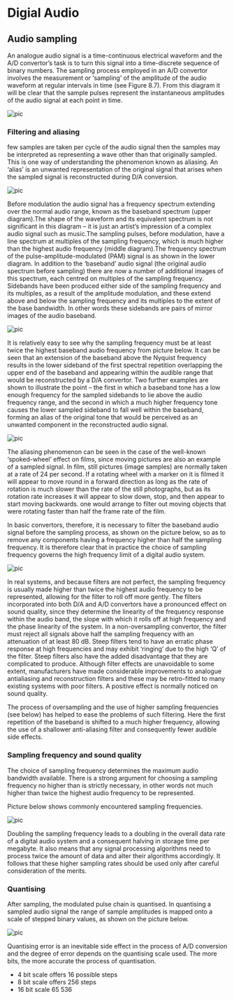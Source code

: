 # Digial Audio

## Audio sampling

An analogue audio signal is a time-continuous electrical waveform and the A/D convertor’s task is to turn this signal into a time-discrete sequence of binary numbers. The sampling process employed in an A/D convertor involves the measurement or ‘sampling’ of the amplitude of the audio waveform at regular intervals in time (see Figure 8.7). From this diagram it will be clear that the sample pulses represent the instantaneous amplitudes of the audio signal at each point in time. 

![pic](L1-Basis/L1-Basis-03-01.jpg)


### Filtering and aliasing

 few samples are taken per cycle of the audio signal then the samples may be interpreted as representing a wave other than that originally sampled. This is one way of understanding the phenomenon known as aliasing. An ‘alias’ is an unwanted representation of the original signal that arises when the sampled signal is reconstructed during D/A conversion.

![pic](L1-Basis/L1-Basis-03-02.jpg)

Before modulation the audio signal has a frequency spectrum extending over the normal audio range, known as the baseband spectrum (upper diagram).The shape of the waveform and its equivalent spectrum is not significant in this diagram – it is just an artist’s impression of a complex audio signal such as music.The sampling pulses, before modulation, have a line spectrum at multiples of the sampling frequency, which is much higher than the highest audio frequency (middle diagram).The frequency spectrum of the pulse-amplitude-modulated (PAM) signal is as shown in the lower diagram. In addition to the ‘baseband’ audio signal (the original audio spectrum before sampling) there are now a number of additional images of this spectrum, each centred on multiples of the sampling frequency. Sidebands have been produced either side of the sampling frequency and its multiples, as a result of the amplitude modulation, and these extend above and below the sampling frequency and its multiples to the extent of the base bandwidth. In other words these sidebands are pairs of mirror images of the audio baseband.

![pic](L1-Basis/L1-Basis-03-03.jpg)

It is relatively easy to see why the sampling frequency must be at least twice the highest baseband audio frequency from picture below. It can be seen that an extension of the baseband above the Nyquist frequency results in the lower sideband of the first spectral repetition overlapping the upper end of the baseband and appearing within the audible range that would be reconstructed by a D/A convertor. Two further examples are shown to illustrate the point – the first in which a baseband tone has a low enough frequency for the sampled sidebands to lie above the audio frequency range, and the second in which a much higher frequency tone causes the lower sampled sideband to fall well within the baseband, forming an alias of the original tone that would be perceived as an unwanted component in the reconstructed audio signal.

![pic](L1-Basis/L1-Basis-03-04.jpg)

The aliasing phenomenon can be seen in the case of the well-known ‘spoked-wheel’ effect on films, since moving pictures are also an example of a sampled signal. In film, still pictures (image samples) are normally taken at a rate of 24 per second. If a rotating wheel with a marker on it is filmed it will appear to move round in a forward direction as long as the rate of rotation is much slower than the rate of the still photographs, but as its rotation rate increases it will appear to slow down, stop, and then appear to start moving backwards. one would arrange to filter out moving objects that were rotating faster than half the frame rate of the film.

In basic convertors, therefore, it is necessary to filter the baseband audio signal before the sampling process, as shown on the picture below, so as to remove any components having a frequency higher than half the sampling frequency. It is therefore clear that in practice the choice of sampling frequency governs the high frequency limit of a digital audio system.

![pic](L1-Basis/L1-Basis-03-05.jpg)

In real systems, and because filters are not perfect, the sampling frequency is usually made higher than twice the highest audio frequency to be represented, allowing for the filter to roll off more gently. The filters incorporated into both D/A and A/D convertors have a pronounced effect on sound quality, since they determine the linearity of the frequency response within the audio band, the slope with which it rolls off at high frequency and the phase linearity of the system. In a non-oversampling convertor, the filter must reject all signals above half the sampling frequency with an attenuation of at least 80 dB. Steep filters tend to have an erratic phase response at high frequencies and may exhibit ‘ringing’ due to the high ‘Q’ of the filter. Steep filters also have the added disadvantage that they are complicated to produce. Although filter effects are unavoidable to some extent, manufacturers have made considerable improvements to analogue antialiasing and reconstruction filters and these may be retro-fitted to many existing systems with poor filters. A positive effect is normally noticed on sound quality.

The process of oversampling and the use of higher sampling frequencies (see below) has helped to ease the problems of such filtering. Here the first repetition of the baseband is shifted to a much higher frequency, allowing the use of a shallower anti-aliasing filter and consequently fewer audible side effects.


### Sampling frequency and sound quality

The choice of sampling frequency determines the maximum audio bandwidth available. There is a strong argument for choosing a sampling frequency no higher than is strictly necessary, in other words not much higher than twice the highest audio frequency to be represented.

Picture below shows commonly encountered sampling frequencies.

![pic](L1-Basis/L1-Basis-03-06.jpg)

Doubling the sampling frequency leads to a doubling in the overall data rate of a digital audio system and a consequent halving in storage time per megabyte. It also means that any signal processing algorithms need to process twice the amount of data and alter their algorithms accordingly. It follows that these higher sampling rates should be used only after careful consideration of the merits.



### Quantising

After sampling, the modulated pulse chain is quantised. In quantising a sampled audio signal the range of sample amplitudes is mapped onto a scale of stepped binary values, as shown on the picture below. 

![pic](L1-Basis/L1-Basis-03-07.jpg)

Quantising error is an inevitable side effect in the process of A/D conversion and the degree of error depends on the quantising scale used.  The more bits, the more accurate the process of quantisation.

- 4 bit scale offers 16 possible steps
- 8 bit scale offers 256 steps
- 16 bit scale 65 536



